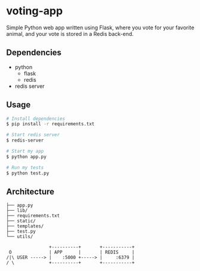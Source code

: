 # voting-app

Simple Python web app written using Flask, where you vote for your favorite animal, and your vote is stored in a Redis back-end.

## Dependencies
- python
  - flask
  - redis
- redis server

## Usage

```bash
# Install dependencies
$ pip install -r requirements.txt

# Start redis server 
$ redis-server

# Start my app
$ python app.py

# Run my tests
$ python test.py
```

## Architecture

```
├── app.py
├── lib/
├── requirements.txt
├── static/
├── templates/
├── test.py
└── utils/
```

```
                +----------+       +-----------+
 O              | APP      |       | REDIS     |
/|\ USER -----> |    :5000 +-----> |     :6379 |
/ \             +----------+       +-----------+
            
```
